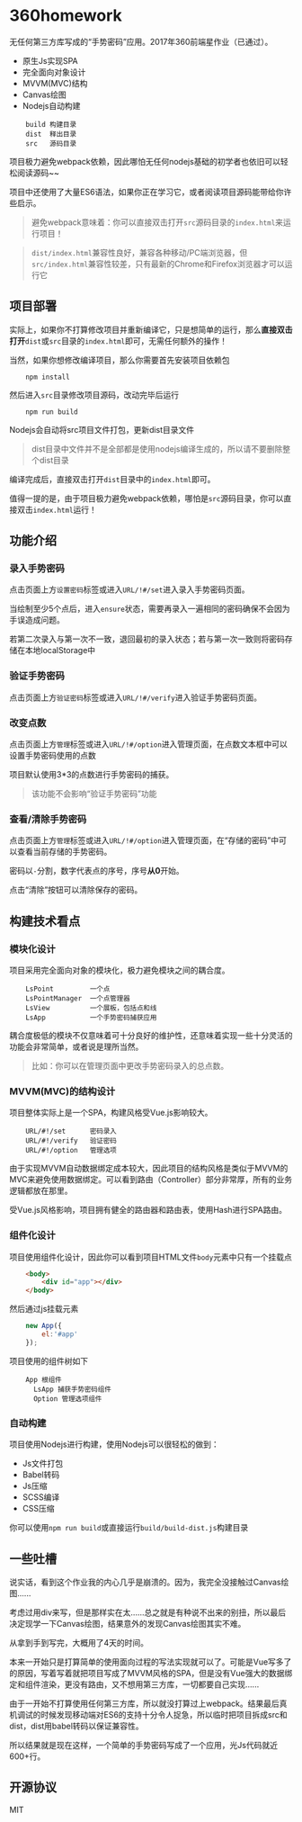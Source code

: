# 360homework

无任何第三方库写成的“手势密码”应用。2017年360前端星作业（已通过）。

- 原生Js实现SPA
- 完全面向对象设计
- MVVM(MVC)结构
- Canvas绘图
- Nodejs自动构建

```text
    build 构建目录
    dist  释出目录
    src   源码目录
```


项目极力避免webpack依赖，因此哪怕无任何nodejs基础的初学者也依旧可以轻松阅读源码~~

项目中还使用了大量ES6语法，如果你正在学习它，或者阅读项目源码能带给你许些启示。

> 避免webpack意味着：你可以直接双击打开`src`源码目录的`index.html`来运行项目！

> `dist/index.html`兼容性良好，兼容各种移动/PC端浏览器，但`src/index.html`兼容性较差，只有最新的Chrome和Firefox浏览器才可以运行它

## 项目部署

实际上，如果你不打算修改项目并重新编译它，只是想简单的运行，那么**直接双击打开**`dist`或`src`目录的`index.html`即可，无需任何额外的操作！

当然，如果你想修改编译项目，那么你需要首先安装项目依赖包

```
    npm install
```

然后进入`src`目录修改项目源码，改动完毕后运行

```
    npm run build
```

Nodejs会自动将src项目文件打包，更新dist目录文件

> dist目录中文件并不是全部都是使用nodejs编译生成的，所以请不要删除整个dist目录

编译完成后，直接双击打开`dist`目录中的`index.html`即可。

值得一提的是，由于项目极力避免webpack依赖，哪怕是`src`源码目录，你可以直接双击`index.html`运行！

## 功能介绍

### 录入手势密码

点击页面上方`设置密码`标签或进入`URL/!#/set`进入录入手势密码页面。

当绘制至少5个点后，进入`ensure`状态，需要再录入一遍相同的密码确保不会因为手误造成问题。

若第二次录入与第一次不一致，退回最初的录入状态；若与第一次一致则将密码存储在本地localStorage中

### 验证手势密码

点击页面上方`验证密码`标签或进入`URL/!#/verify`进入验证手势密码页面。

### 改变点数

点击页面上方`管理`标签或进入`URL/!#/option`进入管理页面，在点数文本框中可以设置手势密码使用的点数

项目默认使用3*3的点数进行手势密码的捕获。

> 该功能不会影响“验证手势密码”功能

### 查看/清除手势密码

点击页面上方`管理`标签或进入`URL/!#/option`进入管理页面，在“存储的密码”中可以查看当前存储的手势密码。

密码以`-`分割，数字代表点的序号，序号**从0**开始。

点击“清除”按钮可以清除保存的密码。

## 构建技术看点

### 模块化设计

项目采用完全面向对象的模块化，极力避免模块之间的耦合度。

```
    LsPoint         一个点
    LsPointManager  一个点管理器
    LsView          一个展板，包括点和线
    LsApp           一个手势密码捕获应用
```

耦合度极低的模块不仅意味着可十分良好的维护性，还意味着实现一些十分灵活的功能会非常简单，或者说是理所当然。

> 比如：你可以在管理页面中更改手势密码录入的总点数。

### MVVM(MVC)的结构设计

项目整体实际上是一个SPA，构建风格受Vue.js影响较大。

```
    URL/#!/set      密码录入
    URL/#!/verify   验证密码
    URL/#!/option   管理选项
```

由于实现MVVM自动数据绑定成本较大，因此项目的结构风格是类似于MVVM的MVC来避免使用数据绑定。可以看到路由（Controller）部分非常厚，所有的业务逻辑都放在那里。

受Vue.js风格影响，项目拥有健全的路由器和路由表，使用Hash进行SPA路由。

### 组件化设计

项目使用组件化设计，因此你可以看到项目HTML文件`body`元素中只有一个挂载点

```html
    <body>
        <div id="app"></div>
    </body>
```

然后通过js挂载元素

```javascript
    new App({
        el:'#app'
    });
```

项目使用的组件树如下

```
    App 根组件
      LsApp 捕获手势密码组件
      Option 管理选项组件
```

### 自动构建

项目使用Nodejs进行构建，使用Nodejs可以很轻松的做到：

- Js文件打包
- Babel转码
- Js压缩
- SCSS编译
- CSS压缩

你可以使用`npm run build`或直接运行`build/build-dist.js`构建目录

## 一些吐槽

说实话，看到这个作业我的内心几乎是崩溃的。因为，我完全没接触过Canvas绘图......

考虑过用div来写，但是那样实在太......总之就是有种说不出来的别扭，所以最后决定现学一下Canvas绘图，结果意外的发现Canvas绘图其实不难。

从拿到手到写完，大概用了4天的时间。

本来一开始只是打算简单的使用面向过程的写法实现就可以了。可能是Vue写多了的原因，写着写着就把项目写成了MVVM风格的SPA，但是没有Vue强大的数据绑定和组件渲染，更没有路由，又不想用第三方库，一切都要自己实现......

由于一开始不打算使用任何第三方库，所以就没打算过上webpack。结果最后真机调试的时候发现移动端对ES6的支持十分令人捉急，所以临时把项目拆成src和dist，dist用babel转码以保证兼容性。

所以结果就是现在这样，一个简单的手势密码写成了一个应用，光Js代码就近600+行。

## 开源协议

MIT




